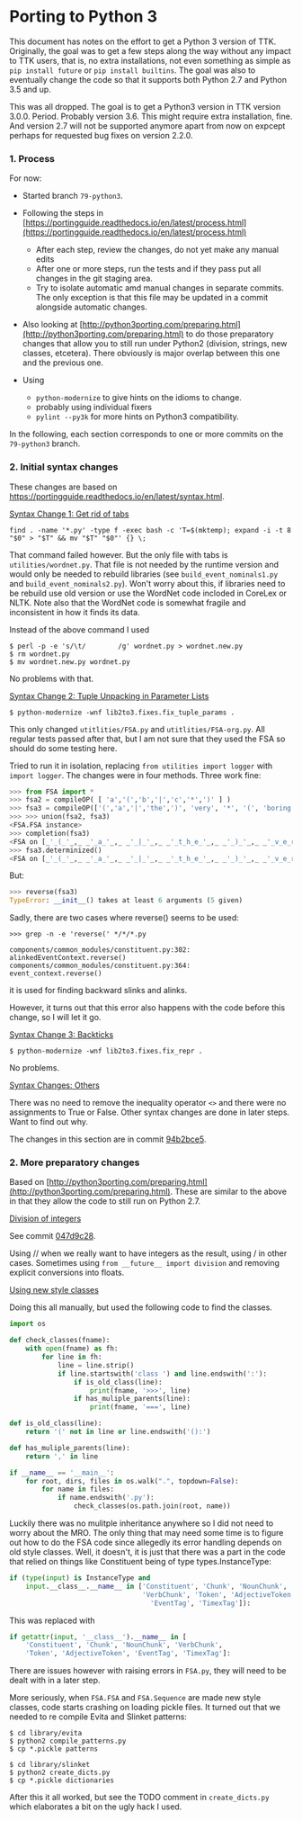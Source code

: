 
# Porting to Python 3

This document has notes on the effort to get a Python 3 version of TTK. Originally, the goal was to get a few steps along the way without any impact to TTK users, that is, no extra installations, not even something as simple as `pip install future` or `pip install builtins`. The goal was also to eventually change the code so that it supports both Python 2.7 and Python 3.5 and up.

This was all dropped. The goal is to get a Python3 version in TTK version 3.0.0. Period. Probably version 3.6. This might require extra installation, fine. And version 2.7 will not be supported anymore apart from now on expcept perhaps for requested bug fixes on version 2.2.0.




### 1. Process

For now:

- Started branch `79-python3`.

- Following the steps in [https://portingguide.readthedocs.io/en/latest/process.html](https://portingguide.readthedocs.io/en/latest/process.html)

  - After each step, review the changes, do not yet make any manual edits
  - After one or more steps, run the tests and if they pass put all changes in the git staging area.
  - Try to isolate automatic amd manual changes in separate commits. The only exception is that this file may be updated in a commit alongside automatic changes.

- Also looking at [http://python3porting.com/preparing.html](http://python3porting.com/preparing.html) to do those preparatory changes that allow you to still run under Python2 (division, strings, new classes, etcetera). There obviously is major overlap between this one and the previous one.

- Using

  -  `python-modernize` to give hints on the idioms to change.
    - probably using individual fixers
  -  `pylint --py3k` for more hints on Python3 compatibility.

In the following, each section corresponds to one or more commits on the `79-python3` branch.



### 2. Initial syntax changes

These changes are based on https://portingguide.readthedocs.io/en/latest/syntax.html.

<u>Syntax Change 1: Get rid of tabs</u>

```
find . -name '*.py' -type f -exec bash -c 'T=$(mktemp); expand -i -t 8 "$0" > "$T" && mv "$T" "$0"' {} \;
```

That command failed however. But the only file with tabs is `utilities/wordnet.py`. That file is not needed by the runtime version and would only be needed to rebuild libraries (see `build_event_nominals1.py` and `build_event_nominals2.py`). Won't worry about this, if libraries need to be rebuild use old version or use the WordNet code incloded in CoreLex or NLTK. Note also that the WordNet code is somewhat fragile and inconsistent in how it finds its data.

Instead of the above command I used

```
$ perl -p -e 's/\t/        /g' wordnet.py > wordnet.new.py
$ rm wordnet.py
$ mv wordnet.new.py wordnet.py
```

No problems with that.

<u>Syntax Change 2: Tuple Unpacking in Parameter Lists</u>

```
$ python-modernize -wnf lib2to3.fixes.fix_tuple_params .
```

This only changed `utitlities/FSA.py` and `utitlities/FSA-org.py`. All regular tests passed after that, but I am not sure that they used the FSA so should do some testing here.

Tried to run it in isolation, replacing `from utilities import logger` with `import logger`. The changes were in four methods. Three work fine:

```python
>>> from FSA import *
>>> fsa2 = compileOP( [ 'a','(','b','|','c','*',')' ] )
>>> fsa3 = compileOP(['(','a','|','the',')', 'very', '*', '(', 'boring','|','nice', ')', '+', 'movie'])
>>> >>> union(fsa2, fsa3)
<FSA.FSA instance>
>>> completion(fsa3)
<FSA on [_'_(_'_,_ _'_a_'_,_ _'_|_'_,_ _'_t_h_e_'_,_ _'_)_'_,_ _'_v_e_r_y_'_,_ _'_*_'_,_ _'_(_'_,_ _'_b_o_r_i_n_g_'_,_ _'_|_'_,_ _'_n_i_c_e_'_,_ _'_)_'_,_ _'_+_'_,_ _'_m_o_v_i_e_'_]>
>>> fsa3.determinized()
<FSA on [_'_(_'_,_ _'_a_'_,_ _'_|_'_,_ _'_t_h_e_'_,_ _'_)_'_,_ _'_v_e_r_y_'_,_ _'_*_'_,_ _'_(_'_,_ _'_b_o_r_i_n_g_'_,_ _'_|_'_,_ _'_n_i_c_e_'_,_ _'_)_'_,_ _'_+_'_,_ _'_m_o_v_i_e_'_]>
```

But:

```python
>>> reverse(fsa3)
TypeError: __init__() takes at least 6 arguments (5 given)
```

Sadly, there are two cases where reverse() seems to be used:

```
>>> grep -n -e 'reverse(' */*/*.py

components/common_modules/constituent.py:302:        alinkedEventContext.reverse()
components/common_modules/constituent.py:364:        event_context.reverse()
```

it is used for finding backward slinks and alinks.

However, it turns out that this error also happens with the code before this change, so I will let it go.

<u>Syntax Change 3: Backticks</u>

```
$ python-modernize -wnf lib2to3.fixes.fix_repr .
```

No problems.

<u>Syntax Changes: Others</u>

There was no need to remove the inequality operator `<>` and there were no assignments to True or False. Other syntax changes are done in later steps. Want to find out why.

The changes in this section are in commit [94b2bce5](https://github.com/tarsqi/ttk/commit/94b2bce5e5b68e688d4d385bcb2b022b4f1e7093).

### 2. More preparatory changes

Based on [http://python3porting.com/preparing.html](http://python3porting.com/preparing.html). These are similar to the above in that they allow the code to still run on Python 2.7.

<u>Division of integers</u>

See commit [047d9c28](https://github.com/tarsqi/ttk/commit/047d9c2850b5589e05641e182f69704f8787bb09).

Using // when we really want to have integers as the result, using / in other cases. Sometimes using `from __future__ import division` and removing explicit conversions into floats.

<u>Using new style classes</u>

Doing this all manually, but used the following code to find the classes. 

```python
import os

def check_classes(fname):
    with open(fname) as fh:
        for line in fh:
            line = line.strip()
            if line.startswith('class ') and line.endswith(':'):
                if is_old_class(line):
                    print(fname, '>>>', line)
                if has_muliple_parents(line):
                    print(fname, '===', line)

def is_old_class(line):
    return '(' not in line or line.endswith('():')

def has_muliple_parents(line):
    return ',' in line

if __name__ == '__main__':
    for root, dirs, files in os.walk(".", topdown=False):
        for name in files:
            if name.endswith('.py'):
                check_classes(os.path.join(root, name))
```

Luckily there was no mulitple inheritance anywhere so I did not need to worry about the MRO. The only thing that may need some time is to figure out how to do the FSA code since allegedly its error handling depends on old style classes. Well, it doesn't, it is just that there was a part in the code that relied on things like Constituent being of type types.InstanceType:

```python
if (type(input) is InstanceType and
    input.__class__.__name__ in ['Constituent', 'Chunk', 'NounChunk',
                                 'VerbChunk', 'Token', 'AdjectiveToken',
	                               'EventTag', 'TimexTag']):
```

This was replaced with

```python
if getattr(input, '__class__').__name__ in [
    'Constituent', 'Chunk', 'NounChunk', 'VerbChunk',
    'Token', 'AdjectiveToken', 'EventTag', 'TimexTag']:
```

There are issues however with raising errors in `FSA.py`, they will need to be dealt with in a later step.

More seriously, when `FSA.FSA` and `FSA.Sequence` are made new style classes, code starts crashing on loading pickle files. It turned out that we needed to re compile Evita and Slinket patterns:

```
$ cd library/evita
$ python2 compile_patterns.py
$ cp *.pickle patterns
```

```
$ cd library/slinket
$ python2 create_dicts.py
$ cp *.pickle dictionaries
```

After this it all worked, but see the TODO comment in `create_dicts.py` which elaborates a bit on the ugly hack I used.